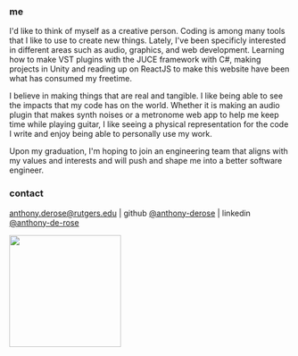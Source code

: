 ### me 

I'd like to think of myself as a creative person. Coding is among many tools that I like to use to create new things.
Lately, I've been specificly interested in different areas such as audio, graphics, and web development. Learning how to 
make VST plugins with the JUCE framework with C#, making projects in Unity and reading up on ReactJS to make this website 
have been what has consumed my freetime. 

I believe in making things that are real and tangible. I like being able to see the impacts that my code has on the world.
Whether it is making an audio plugin that makes synth noises or a metronome web app to help me keep time while playing guitar, 
I like seeing a physical representation for the code I write and enjoy being able to personally use my work. 

Upon my graduation, I'm hoping to join an engineering team that aligns with my values and interests and will push and shape me into a better software engineer. 

### contact


anthony.derose@rutgers.edu |
github [@anthony-derose](https://github.com/anthony-derose) |
linkedin [@anthony-de-rose](https://www.linkedin.com/in/anthony-de-rose/)

<img classname="centerimg" src="selfie.jpg" width="200"/>